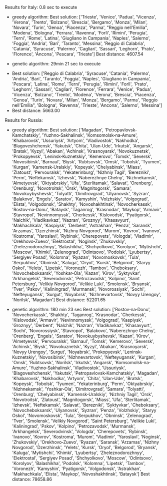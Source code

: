 Results for Italy: 0.8 sec to execute

- greedy algorithm: Best solution:  ['Trieste', 'Venice', 'Padua', 'Vicenza', 'Verona', 'Trento', 'Bolzano', 'Brescia', 'Bergamo', 'Monza', 'Milan', 'Novara', 'Turin', 'Genoa', 'Piacenza', 'Parma', "Reggio nell'Emilia", 'Modena', 'Bologna', 'Ferrara', 'Ravenna', 'Forlì', 'Rimini', 'Perugia', 'Terni', 'Rome', 'Latina', 'Giugliano in Campania', 'Naples', 'Salerno', 'Foggia', 'Andria', 'Bari', 'Taranto', 'Messina', 'Reggio di Calabria', 'Catania', 'Syracuse', 'Palermo', 'Cagliari', 'Sassari', 'Leghorn', 'Prato', 'Florence', 'Ancona', 'Pescara', 'Trieste']
Best distance: 4607.54

- genetic algorithm: 29min 21 sec to execute

* Best solution:  ['Reggio di Calabria', 'Syracuse', 'Catania', 'Palermo', 'Andria', 'Bari', 'Taranto', 'Foggia', 'Naples', 'Giugliano in Campania', 'Pescara', 'Latina', 'Rome', 'Terni', 'Perugia', 'Rimini', 'Forlì', 'Prato', 'Leghorn', 'Sassari', 'Cagliari', 'Florence', 'Ferrara', 'Venice', 'Padua', 'Vicenza', 'Bolzano', 'Trento', 'Modena', 'Verona', 'Brescia', 'Piacenza', 'Genoa', 'Turin', 'Novara', 'Milan', 'Monza', 'Bergamo', 'Parma', "Reggio nell'Emilia", 'Bologna', 'Ravenna', 'Trieste', 'Ancona', 'Salerno', 'Messina']
* Best distance: 5663.00


Results for Russia: 
- greedy algorithm: 
Best solution:  ['Magadan', 'Petropavlovsk‐Kamchatskiy', 'Yuzhno‐Sakhalinsk', 'Komsomolsk‐na‐Amure', 'Khabarovsk', 'Ussuriysk', 'Artyom', 'Vladivostok', 'Nakhodka', 'Blagoveshchensk', 'Yakutsk', 'Chita', 'Ulan‐Ude', 'Irkutsk', 'Angarsk', 'Bratsk', 'Kyzyl', 'Abakan', 'Achinsk', 'Krasnoyarsk', 'Novokuznetsk', 'Prokopyevsk', 'Leninsk‐Kuznetskiy', 'Kemerovo', 'Tomsk', 'Seversk', 'Novosibirsk', 'Barnaul', 'Biysk', 'Rubtsovsk', 'Omsk', 'Tobolsk', 'Tyumen', 'Kurgan', 'Kamensk‐Uralskiy', 'Kopeysk', 'Chelyabinsk', 'Miass', 'Zlatoust', 'Pervouralsk', 'Yekaterinburg', 'Nizhniy Tagil', 'Berezniki', 'Perm', 'Neftekamsk', 'Izhevsk', 'Naberezhnye Chelny', 'Nizhnekamsk', 'Almetyevsk', 'Oktyabrskiy', 'Ufa', 'Sterlitamak', 'Salavat', 'Orenberg', 'Orenburg', 'Novotroitsk', 'Orsk', 'Magnitogorsk', 'Samara', 'Novokuybyshevsk', 'Tolyatti', 'Dimitrovgrad', 'Ulyanovsk', 'Syzran', 'Balakovo', 'Engels', 'Saratov', 'Kamyshin', 'Volzhskiy', 'Volgograd', 'Elista', 'Volgodonsk', 'Shakhty', 'Novoshakhtinsk', 'Novocherkassk', 'Rostov‐na‐Donu', 'Bataysk', 'Taganrog', 'Krasnodar', 'Maykop', 'Armavir', 'Stavropol', 'Nevinnomyssk', 'Cherkessk', 'Kislovodsk', 'Pyatigorsk', 'Nalchik', 'Vladikavkaz', 'Nazran', 'Groznyy', 'Khasavyurt', 'Makhachkala', 'Kaspiysk', 'Derbent', 'Astrakhan', 'Penza', 'Saransk', 'Arzamas', 'Dzerzhinsk', 'Nizhny Novgorod', 'Murom', 'Kovrov', 'Ivanovo', 'Kostroma', 'Yaroslavl', 'Rybinsk', 'Cherepovets', 'Vologda', 'Vladimir', 'Orekhovo‐Zuevo', 'Elektrostal', 'Noginsk', 'Zhukovskiy', 'Zheleznodorozhnyy', 'Balashikha', 'Shchyolkovo', 'Korolyov', 'Mytishchi', 'Moscow', 'Khimki', 'Zelenograd', 'Odintsovo', 'Podolsk', 'Lyubertsy', 'Sergiyev Posad', 'Kolomna', 'Ryazan', 'Novomoskovsk', 'Tula', 'Serpukhov', 'Obninsk', 'Kaluga', 'Oryol', 'Kursk', 'Belgorod', 'Staryy Oskol', 'Yelets', 'Lipetsk', 'Voronezh', 'Tambov', 'Cheboksary', 'Novocheboksarsk', 'Yoshkar‐Ola', 'Kazan', 'Kirov', 'Syktyvkar', 'Arkhangelsk', 'Severodvinsk', 'Petrozavodsk', 'Kolpino', 'Saint Petersburg', 'Velikiy Novgorod', 'Velikie Luki', 'Smolensk', 'Bryansk', 'Tver', 'Pskov', 'Kaliningrad', 'Murmansk', 'Novorossiysk', 'Sochi', 'Nefteyugansk', 'Surgut', 'Noyabrsk', 'Nizhnevartovsk', 'Novyy Urengoy', 'Norilsk', 'Magadan']
Best distance: 52201.65

- genetic algorithm: 180 min 23 sec
Best solution:  ['Rostov‐na‐Donu', 'Novocherkassk', 'Shakhty', 'Taganrog', 'Krasnodar', 'Cherkessk', 'Kislovodsk', 'Armavir', 'Nevinnomyssk', 'Volgograd', 'Kaspiysk', 'Groznyy', 'Derbent', 'Nalchik', 'Nazran', 'Vladikavkaz', 'Khasavyurt', 'Sochi', 'Novorossiysk', 'Stavropol', 'Balakovo', 'Naberezhnye Chelny', 'Orenberg', 'Engels', 'Saratov', 'Novokuybyshevsk', 'Kazan', 'Kirov', 'Almetyevsk', 'Pervouralsk', 'Barnaul', 'Tomsk', 'Kemerovo', 'Seversk', 'Achinsk', 'Biysk', 'Novokuznetsk', 'Kyzyl', 'Abakan', 'Krasnoyarsk', 'Novyy Urengoy', 'Surgut', 'Noyabrsk', 'Prokopyevsk', 'Leninsk‐Kuznetskiy', 'Novosibirsk', 'Nizhnevartovsk', 'Nefteyugansk', 'Kurgan', 'Omsk', 'Rubtsovsk', 'Norilsk', 'Irkutsk', 'Angarsk', 'Komsomolsk‐na‐Amure', 'Yuzhno‐Sakhalinsk', 'Vladivostok', 'Ussuriysk', 'Blagoveshchensk', 'Yakutsk', 'Petropavlovsk‐Kamchatskiy', 'Magadan', 'Khabarovsk', 'Nakhodka', 'Artyom', 'Chita', 'Ulan‐Ude', 'Bratsk', 'Kopeysk', 'Tobolsk', 'Tyumen', 'Yekaterinburg', 'Perm', 'Oktyabrskiy', 'Nizhnekamsk', 'Yoshkar‐Ola', 'Dimitrovgrad', 'Samara', 'Tolyatti', 'Orenburg', 'Chelyabinsk', 'Kamensk‐Uralskiy', 'Nizhniy Tagil', 'Orsk', 'Novotroitsk', 'Zlatoust', 'Magnitogorsk', 'Miass', 'Ufa', 'Sterlitamak', 'Izhevsk', 'Neftekamsk', 'Salavat', 'Berezniki', 'Syktyvkar', 'Cheboksary', 'Novocheboksarsk', 'Ulyanovsk', 'Syzran', 'Penza', 'Volzhskiy', 'Staryy Oskol', 'Novomoskovsk', 'Tula', 'Serpukhov', 'Obninsk', 'Zelenograd', 'Tver', 'Smolensk', 'Velikiy Novgorod', 'Saint Petersburg', 'Velikie Luki', 'Kaliningrad', 'Pskov', 'Kolpino', 'Petrozavodsk', 'Murmansk', 'Arkhangelsk', 'Severodvinsk', 'Vologda', 'Cherepovets', 'Rybinsk', 'Ivanovo', 'Kovrov', 'Kostroma', 'Murom', 'Vladimir', 'Yaroslavl', 'Noginsk', 'Zhukovskiy', 'Orekhovo‐Zuevo', 'Ryazan', 'Saransk', 'Arzamas', 'Nizhny Novgorod', 'Dzerzhinsk', 'Yelets', 'Kursk', 'Oryol', 'Belgorod', 'Bryansk', 'Kaluga', 'Mytishchi', 'Khimki', 'Lyubertsy', 'Zheleznodorozhnyy', 'Elektrostal', 'Sergiyev Posad', 'Shchyolkovo', 'Moscow', 'Odintsovo', 'Korolyov', 'Balashikha', 'Podolsk', 'Kolomna', 'Lipetsk', 'Tambov', 'Voronezh', 'Kamyshin', 'Pyatigorsk', 'Volgodonsk', 'Astrakhan', 'Makhachkala', 'Elista', 'Maykop', 'Novoshakhtinsk', 'Bataysk']
Best distance: 78658.86